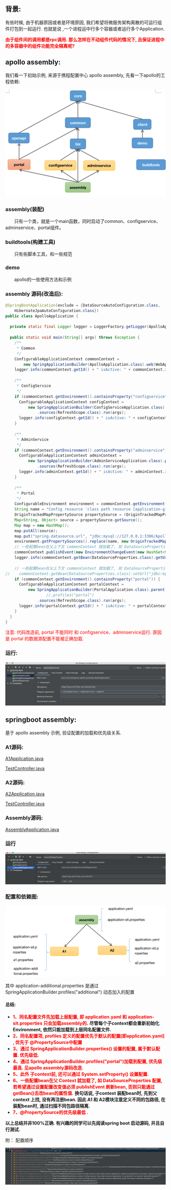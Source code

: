 ## 背景:
有些时候, 由于机器原因或者是环境原因, 我们希望将微服务架构离散的可运行组件打包到一起运行. 也就是说 ,一个进程运中行多个容器或者运行多个Application.

**<font color='red'>由于组件间的调用都是rpc调用. 那么怎样在不动组件代码的情况下, 且保证进程中的多容器中的组件功能完全隔离呢?</font>**

## apollo assembly:
我们看一下初始示例, 来源于携程配置中心 apollo assembly, 先看一下apollo的工程依赖:

![](doc/apollo-depency.png)

### assembly(装配)
  只有一个类，就是一个main函数，同时启动了common、configservice、adminservice、portal组件。

### buildtools(构建工具)
  只有些脚本工具，和一些规范

### demo
  apollo的一些使用方法和示例


### assembly 源码(改造后):
```java
@SpringBootApplication(exclude = {DataSourceAutoConfiguration.class,
    HibernateJpaAutoConfiguration.class})
public class ApolloApplication {

  private static final Logger logger = LoggerFactory.getLogger(ApolloApplication.class);

  public static void main(String[] args) throws Exception {
    /**
     * Common
     */
    ConfigurableApplicationContext commonContext =
        new SpringApplicationBuilder(ApolloApplication.class).web(WebApplicationType.NONE).run(args);
    logger.info(commonContext.getId() + " isActive: " + commonContext.isActive());

    /**
     * ConfigService
     */
    if (commonContext.getEnvironment().containsProperty("configservice")) {
      ConfigurableApplicationContext configContext =
          new SpringApplicationBuilder(ConfigServiceApplication.class).parent(commonContext)
              .sources(RefreshScope.class).run(args);
      logger.info(configContext.getId() + " isActive: " + configContext.isActive());
    }

    /**
     * AdminService
     */
    if (commonContext.getEnvironment().containsProperty("adminservice")) {
      ConfigurableApplicationContext adminContext =
          new SpringApplicationBuilder(AdminServiceApplication.class).parent(commonContext)
              .sources(RefreshScope.class).run(args);
      logger.info(adminContext.getId() + " isActive: " + adminContext.isActive());
    }

    /**
     * Portal
     */
    ConfigurableEnvironment environment = commonContext.getEnvironment();
    String name = "Config resource 'class path resource [application-github.properties]' via location 'optional:classpath:/'";
    OriginTrackedMapPropertySource propertySource = (OriginTrackedMapPropertySource) environment.getPropertySources().get(name);
    Map<String, Object> source = propertySource.getSource();
    Map map = new HashMap();
    map.putAll(source);
    map.put("spring.datasource.url", "jdbc:mysql://127.0.0.1:3306/ApolloPortalDB?useUnicode=true&characterEncoding=UTF-8&autoReconnect=true");
    environment.getPropertySources().replace(name, new OriginTrackedMapPropertySource(name, map));
    // 一些配置bean在父上下文 commonContext 就加载了, 如 DataSourceProperties 的配置, 死活在 portalContext 中更新profiles配置无效, 要启动 PortalApplication, 只能改bean的属性值，若希望通过设置配置改变值必须 publishEvent 刷新bean
    commonContext.publishEvent(new EnvironmentChangeEvent(new HashSet<String>(){{add("spring.datasource.url");}}));
    logger.info(commonContext.getBean(DataSourceProperties.class).getUrl());

    // 一些配置bean在父上下文 commonContext 就加载了, 如 DataSourceProperties 的配置, 死活在 portalContext 中更新profiles配置无效, 要启动 PortalApplication, 只能改bean的属性值，
//    commonContext.getBean(DataSourceProperties.class).setUrl("jdbc:mysql://127.0.0.1:3306/ApolloPortalDB?useUnicode=true&characterEncoding=UTF-8&autoReconnect=true");
    if (commonContext.getEnvironment().containsProperty("portal")) {
      ConfigurableApplicationContext portalContext =
          new SpringApplicationBuilder(PortalApplication.class).parent(commonContext).profiles("portal")
                  //.profiles("portal")
              .sources(RefreshScope.class).run(args);
      logger.info(portalContext.getId() + " isActive: " + portalContext.isActive());
    }
  }
}  
```
<font color='red'>注意: 代码改造前,  portal 不能同时 和 configservice、adminservice运行. 原因是 portal 的数据源配置不能被正确加载.</font>

### 运行:

![](doc/apollo-run.png)

## springboot assembly:
基于 apollo assembly 示例,  验证配置的加载和优先级关系.

### A1源码:
[A1Application.java](a1-ms/src/main/java/com/test/a1/A1Application.java)

[TestController.java](a1-ms/src/main/java/com/test/a1/TestController.java)

### A2源码:
[A2Application.java](a2-ms/src/main/java/com/test/a2/A2Application.java)

[TestController.java](a2-ms/src/main/java/com/test/a2/TestController.java)

### Assembly源码:
[AssemblyApplication.java](assembly-ms/src/main/java/com/test/assembly/AssemblyApplication.java)

### 运行

![](doc/springboot-assembly-run.png)

### 配置和依赖图:

![](doc/springboot-assembly-dep.png)

其中 application-additional.properties 是通过 SpringApplicationBuilder.profiles("additional") 动态加入的配置

#### 总结:

- **<font color='red'>1、同名配置文件先加载上层配置, 即 application.yaml 和 application-sit.properties 只会加载assembly的</font>.** **尽管每个子context都会重新初始化 Environment, 依然只能加载到上层同名配置文件.**
- **<font color='red'>2、同名配置项,  profiles 定义的配置优先于默认的配置[即application.yaml] , 优先于 @PropertySource中配置 </font>**
- **<font color='red'>3、通过 SpringApplicationBuilder.properties() 设置的配置, 属于默认配置. 优先级低.</font>**
- **<font color='red'>4、通过 SpringApplicationBuilder.profiles("portal")加载到配置, 优先级最高. 见apollo assembly源码改造.</font>**
- **<font color='red'>5、此外 子context前, 还可以通过 System.setProperty() 设置配置.</font>**
- **<font color='red'>6、一些配置bean在父 Context 就加载了,  如 DataSourceProperties 配置,  若希望通过设置配置改变值必须 publishEvent 刷新bean, 否则只能通过getBean()去改bean的属性值.</font>** **换句话说, 子context 装配bean时, 先到父 context 上找, 没有再注册bean. 因此 A1 和 A2模块注意定义不同的包路径,  在装配bean时, 通过扫描不同包路径隔离.** 
- **<font color='red'>7、@PropertySource的优先级最低 .</font>**
 
**以上总结并非100%正确. 有兴趣的同学可以先阅读spring boot 启动源码, 并且自行测试.**

附： 配置顺序

![](doc/springboot-assembly-config-order.png)